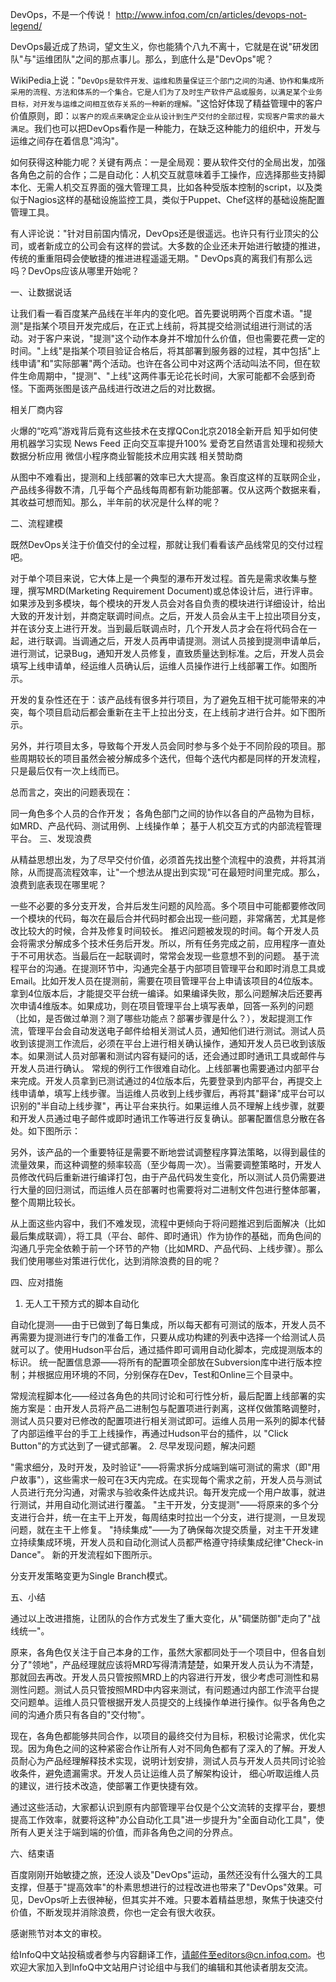 DevOps，不是一个传说！ http://www.infoq.com/cn/articles/devops-not-legend/

DevOps最近成了热词，望文生义，你也能猜个八九不离十，它就是在说"研发团队"与"运维团队"之间的那点事儿。那么，到底什么是"DevOps"呢？

WikiPedia上说："`DevOps是软件开发、运维和质量保证三个部门之间的沟通、协作和集成所采用的流程、方法和体系的一个集合。它是人们为了及时生产软件产品或服务，以满足某个业务目标，对开发与运维之间相互依存关系的一种新的理解。`"这恰好体现了精益管理中的客户价值原则，即：`以客户的观点来确定企业从设计到生产交付的全部过程，实现客户需求的最大满足`。我们也可以把DevOps看作是一种能力，在缺乏这种能力的组织中，开发与运维之间存在着信息"鸿沟"。

如何获得这种能力呢？关键有两点：一是全局观：要从软件交付的全局出发，加强各角色之前的合作；二是自动化：人机交互就意味着手工操作，应选择那些支持脚本化、无需人机交互界面的强大管理工具，比如各种受版本控制的script，以及类似于Nagios这样的基础设施监控工具，类似于Puppet、Chef这样的基础设施配置管理工具。

有人评论说："针对目前国内情况，DevOps还是很遥远。也许只有行业顶尖的公司，或者新成立的公司会有这样的尝试。大多数的企业还未开始进行敏捷的推进，传统的重重阻碍会使敏捷的推进进程遥遥无期。" DevOps真的离我们有那么远吗？DevOps应该从哪里开始呢？

一、让数据说话

让我们看一看百度某产品线在半年内的变化吧。首先要说明两个百度术语。"提测"是指某个项目开发完成后，在正式上线前，将其提交给测试组进行测试的活动。对于客户来说，"提测"这个动作本身并不增加什么价值，但也需要花费一定的时间。"上线"是指某个项目验证合格后，将其部署到服务器的过程，其中包括"上线申请"和"实际部署"两个活动。也许在各公司中对这两个活动叫法不同，但在软件生命周期中，"提测"、"上线"这两件事无论花长时间，大家可能都不会感到奇怪。下面两张图是该产品线进行改进之后的对比数据。



相关厂商内容

火爆的“吃鸡”游戏背后竟有这些技术在支撑QCon北京2018全新开启
知乎如何使用机器学习实现 News Feed 正向交互率提升100% 爱奇艺自然语言处理和视频大数据分析应用 微信小程序商业智能技术应用实践
相关赞助商

 
从图中不难看出，提测和上线部署的效率已大大提高。象百度这样的互联网企业，产品线多得数不清，几乎每个产品线每周都有新功能部署。仅从这两个数据来看，其收益可想而知。那么，半年前的状况是什么样的呢？

二、流程建模

既然DevOps关注于价值交付的全过程，那就让我们看看该产品线常见的交付过程吧。

对于单个项目来说，它大体上是一个典型的瀑布开发过程。首先是需求收集与整理，撰写MRD(Marketing Requirement Document)或总体设计后，进行评审。如果涉及到多模块，每个模块的开发人员会对各自负责的模块进行详细设计，给出大致的开发计划，并商定联调时间点。之后，开发人员会从主干上拉出项目分支，并在该分支上进行开发。当到最后联调点时，几个开发人员才会在将代码合在一起，进行联调。当调通之后，开发人员再申请提测。测试人员接到提测申请单后，进行测试，记录Bug，通知开发人员修复，直致质量达到标准。之后，开发人员会填写上线申请单，经运维人员确认后，运维人员操作进行上线部署工作。如图所示。



开发的复杂性还在于：该产品线有很多并行项目，为了避免互相干扰可能带来的冲突，每个项目启动后都会重新在主干上拉出分支，在上线前才进行合并。如下图所示。



另外，并行项目太多，导致每个开发人员会同时参与多个处于不同阶段的项目。那些周期较长的项目虽然会被分解成多个迭代，但每个迭代内都是同样的开发流程，只是最后仅有一次上线而已。

总而言之，突出的问题表现在：

同一角色多个人员的合作开发；
各角色部门之间的协作以各自的产品物为目标，如MRD、产品代码、测试用例、上线操作单；
基于人机交互方式的内部流程管理平台。
三、发现浪费

从精益思想出发，为了尽早交付价值，必须首先找出整个流程中的浪费，并将其消除，从而提高流程效率，让"一个想法从提出到实现"可在最短时间里完成。那么，浪费到底表现在哪里呢？

一些不必要的多分支开发，合并后发生问题的风险高。多个项目中可能都要修改同一个模块的代码，每次在最后合并代码时都会出现一些问题，非常痛苦，尤其是修改比较大的时候，合并及修复时间较长。
推迟问题被发现的时间。每个开发人员会将需求分解成多个技术任务后开发。所以，所有任务完成之前，应用程序一直处于不可用状态。当最后在一起联调时，常常会发现一些意想不到的问题。
基于流程平台的沟通。在提测环节中，沟通完全基于内部项目管理平台和即时消息工具或Email。比如开发人员在提测前，需要在项目管理平台上申请该项目的4位版本。拿到4位版本后，才能提交平台统一编译。如果编译失败，那么问题解决后还要再次申请4维版本。如果成功，则在项目管理平台上填写表单，回答一系列的问题（比如，是否做过单测？测了哪些功能点？部署步骤是什么？），发起提测工作流，管理平台会自动发送电子邮件给相关测试人员，通知他们进行测试。测试人员收到该提测工作流后，必须在平台上进行相关确认操作，通知开发人员已收到该版本。如果测试人员对部署和测试内容有疑问的话，还会通过即时通讯工具或邮件与开发人员进行确认。
常规的例行工作很难自动化。上线部署也需要通过内部平台来完成。开发人员拿到已测试通过的4位版本后，先要登录到内部平台，再提交上线申请单，填写上线步骤。当运维人员收到上线步骤后，再将其"翻译"成平台可以识别的"半自动上线步骤"，再让平台来执行。如果运维人员不理解上线步骤，就要和开发人员通过电子邮件或即时通讯工作等进行反复确认。部署配置信息分散在各处。如下图所示：


另外，该产品的一个重要特征是需要不断地尝试调整程序算法策略，以得到最佳的流量效果，而这种调整的频率较高（至少每周一次）。当需要调整策略时，开发人员修改代码后重新进行编译打包，由于产品代码发生变化，所以测试人员仍需要进行大量的回归测试，而运维人员在部署时也需要将对二进制文件包进行整体部署，整个周期比较长。

从上面这些内容中，我们不难发现，流程中更倾向于将问题推迟到后面解决（比如最后集成联调），将工具（平台、邮件、即时通讯）作为协作的基础，而角色间的沟通几乎完全依赖于前一个环节的产物（比如MRD、产品代码、上线步骤）。那么我们使用哪些对策进行优化，达到消除浪费的目的呢？

四、应对措施

1. 无人工干预方式的脚本自动化

自动化提测——由于已做到了每日集成，所以每天都有可测试的版本，开发人员不再需要为提测进行专门的准备工作，只要从成功构建的列表中选择一个给测试人员就可以了。使用Hudson平台后，通过插件即可调用自动化脚本，完成提测版本的标识。
统一配置信息源——将所有的配置项全部放在Subversion库中进行版本控制；并根据应用环境的不同，分别保存在Dev，Test和Online三个目录中。


常规流程脚本化——经过各角色的共同讨论和可行性分析，最后配置上线部署的实施方案是：由开发人员将产品二进制包与配置项进行剥离，这样仅做策略调整时，测试人员只要对已修改的配置项进行相关测试即可。运维人员用一系列的脚本代替了内部运维平台的手工上线操作，再通过Hudson平台的插件，以 "Click Button"的方式达到了一键式部署。
2. 尽早发现问题，解决问题

"需求细分，及时开发，及时验证"——将需求拆分成端到端可测试的需求（即"用户故事"），这些需求一般可在3天内完成。在实现每个需求之前，开发人员与测试人员进行充分沟通，对需求与验收条件达成共识。每开发完成一个用户故事，就进行测试，并用自动化测试进行覆盖。
"主干开发，分支提测"——将原来的多个分支进行合并，统一在主干上开发，每周结束时拉出一个分支，进行提测，一旦发现问题，就在主干上修复。
"持续集成"——为了确保每次提交质量，对主干开发建立持续集成环境，开发人员和自动化测试人员都严格遵守持续集成纪律"Check-in Dance"。
新的开发流程如下图所示。



分支开发策略变更为Single Branch模式。



五、小结

通过以上改进措施，让团队的合作方式发生了重大变化，从"碉堡防御"走向了"战线统一"。

原来，各角色仅关注于自己本身的工作，虽然大家都同处于一个项目中，但各自划分了"领地"，产品经理就应该将MRD写得清清楚楚，如果开发人员认为不清楚，那就回去再改。开发人员只管按照MRD上的内容进行开发，很少考虑可测性和易测性问题。测试人员只管按照MRD中内容来测试，有问题通过内部工作流平台提交问题单。运维人员只管根据开发人员提交的上线操作单进行操作。似乎各角色之间的沟通介质只有各自的"交付物"。

现在，各角色都能够共同合作，以项目的最终交付为目标，积极讨论需求，优化实现。因为角色之间的这种紧密合作让所有人对不同角色都有了深入的了解。开发人员耐心为产品经理解释技术实现，说明计划安排，测试人员与开发人员共同讨论验收条件，避免遗漏需求。开发人员让运维人员了解架构设计， 细心听取运维人员的建议，进行技术改造，使部署工作更快捷有效。



通过这些活动，大家都认识到原有内部管理平台仅是个公文流转的支撑平台，要想提高工作效率，就要将这种"办公自动化工具"进一步提升为"全面自动化工具"，使所有人更关注于端到端的价值，而非各角色之间的分界点。

六、结束语

百度刚刚开始敏捷之旅，还没人谈及"DevOps"运动，虽然还没有什么强大的工具支撑，但基于"提高效率"的朴素思想进行的过程改进也带来了"DevOps"效果。可见，DevOps听上去很神秘，但其实并不难。只要本着精益思想，聚焦于快速交付价值，不断发现并消除浪费，你也一定会有很大收获。

感谢熊节对本文的审校。

给InfoQ中文站投稿或者参与内容翻译工作，请邮件至editors@cn.infoq.com。也欢迎大家加入到InfoQ中文站用户讨论组中与我们的编辑和其他读者朋友交流。